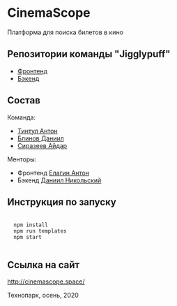 # CinemaScope
Платформа для поиска билетов в кино

## Репозитории команды "Jigglypuff"
- [Фронтенд](https://github.com/frontend-park-mail-ru/2020_2_Jigglypuff)
- [Бэкенд](https://github.com/go-park-mail-ru/2020_2_Jigglypuf)

## Состав

Команда:
- [Тинтул Антон](https://github.com/iamanthonytintul)
- [Блинов Даниил](https://github.com/Oladiy)
- [Сиразеев Айдар](https://github.com/Felix1Green)

Менторы:
- Фронтенд [Елагин Антон](https://github.com/AntonElagin)
- Бэкенд [Даниил Никольский](https://github.com/DanikNik)

## Инструкция по запуску
<pre>
    <code>
  npm install
  npm run templates
  npm start
    </code>
</pre>
  
## Ссылка на сайт
http://cinemascope.space/

Технопарк, осень, 2020
